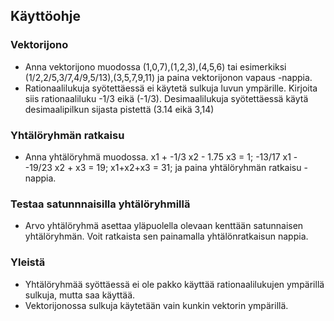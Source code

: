 ## Käyttöohje

### Vektorijono
* Anna vektorijono muodossa (1,0,7),(1,2,3),(4,5,6) tai esimerkiksi (1/2,2/5,3/7,4/9,5/13),(3,5,7,9,11) ja paina vektorijonon vapaus -nappia.
* Rationaalilukuja syötettäessä ei käytetä sulkuja luvun ympärille. Kirjoita siis rationaaliluku -1/3 eikä (-1/3). Desimaalilukuja syötettäessä käytä desimaalipilkun sijasta pistettä (3.14 eikä 3,14)

### Yhtälöryhmän ratkaisu
* Anna yhtälöryhmä muodossa.
x1 + -1/3 x2 - 1.75 x3 = 1;
-13/17 x1 - -19/23 x2 + x3 = 19;
x1+x2+x3 = 31;
ja paina yhtälöryhmän ratkaisu -nappia.

### Testaa satunnnaisilla yhtälöryhmillä
* Arvo yhtälöryhmä asettaa yläpuolella olevaan kenttään satunnaisen yhtälöryhmän. Voit ratkaista sen painamalla yhtälönratkaisun nappia.

### Yleistä
* Yhtälöryhmää syöttäessä ei ole pakko käyttää rationaalilukujen ympärillä sulkuja, mutta saa käyttää.
* Vektorijonossa sulkuja käytetään vain kunkin vektorin ympärillä.                                                                                                                         

